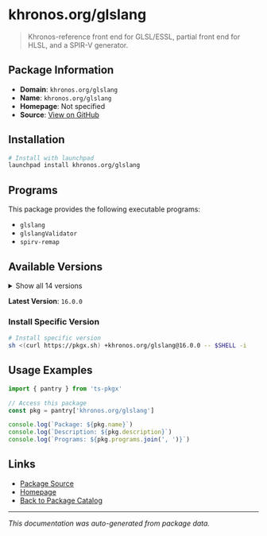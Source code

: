 # khronos.org/glslang

> Khronos-reference front end for GLSL/ESSL, partial front end for HLSL, and a SPIR-V generator.

## Package Information

- **Domain**: `khronos.org/glslang`
- **Name**: `khronos.org/glslang`
- **Homepage**: Not specified
- **Source**: [View on GitHub](https://github.com/pkgxdev/pantry/tree/main/projects/khronos.org/glslang/package.yml)

## Installation

```bash
# Install with launchpad
launchpad install khronos.org/glslang
```

## Programs

This package provides the following executable programs:

- `glslang`
- `glslangValidator`
- `spirv-remap`

## Available Versions

<details>
<summary>Show all 14 versions</summary>

- `16.0.0`, `15.4.0`, `15.3.0`, `15.2.0`, `15.1.0`
- `15.0.0`, `14.3.0`, `14.2.0`, `14.1.0`, `14.0.0`
- `13.1.1`, `13.1.0`, `13.0.0`, `12.3.1`

</details>

**Latest Version**: `16.0.0`

### Install Specific Version

```bash
# Install specific version
sh <(curl https://pkgx.sh) +khronos.org/glslang@16.0.0 -- $SHELL -i
```

## Usage Examples

```typescript
import { pantry } from 'ts-pkgx'

// Access this package
const pkg = pantry['khronos.org/glslang']

console.log(`Package: ${pkg.name}`)
console.log(`Description: ${pkg.description}`)
console.log(`Programs: ${pkg.programs.join(', ')}`)
```

## Links

- [Package Source](https://github.com/pkgxdev/pantry/tree/main/projects/khronos.org/glslang/package.yml)
- [Homepage](#)
- [Back to Package Catalog](../../../package-catalog.md)

---

*This documentation was auto-generated from package data.*
